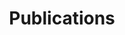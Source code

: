 ---
layout: project
title: "Publications"
description: "Description of Publications"
header-img: "img/home-bg.jpg"
category: Publications
---